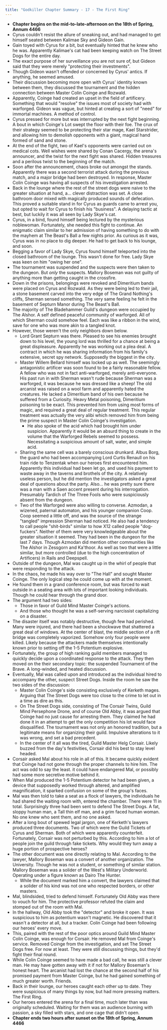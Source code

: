 ```yaml
---
title: "Godkiller Chapter Summary - 17 - The First Ring"
---
```

- **Chapter begins on the mid-to-late-afternoon on the 18th of Spring, Annum 4466**
- Cyrus couldn't resist the allure of sneaking out, and had managed to get himself seated between Kalimae Sky and Gideon Gain.
- Gain toyed with Cyrus for a bit, but eventually hinted that he knew who he was. Apparently Kalimae's cat had been keeping watch on The Street Dogs for the entire day.
- The exact purpose of her surveillance you are not sure of, but Gideon said that they were merely "protecting their investments".
- Though Gideon wasn't offended or concerned by Cyrus' antics. If anything, he seemed amused.
- Their discussion becoming more open with Cyrus' identity known between them, they discussed the tournament and the hidden connection between Master Colin Coinge and Rozwald.
- Apparently, Coinge had created an upset in the field of artificery. Something that would "resolve" the issues most of society had with warforged. Gideon was vague, but hinted at creating a sort of "need" for immortal machines. A method of control.
- Cyrus pressed for more but was interrupted by the next fight beginning. A bout in which Coinge's Lot swept the floor with their foe. The crux of their strategy seemed to be protecting their star mage, Kael Starstrider, and allowing him to demolish opponents with a giant, magical hand formed of sand and stone.
- At the end of the fight, two of Kael's opponents were carried out on medical cots. Well wishes were shared by Conan Cacergy, the arena's announcer, and the twist for the next fight was shared. Hidden treasures and a perilous twist to the beginning of the match.
- Soon after the announcement, chaos broke out amongst the stands. Apparently there was a second terrorist attack during the previous match, and a major bridge had been destroyed. In response, Master Colin Coinge was having all suspects of his investigation arrested.
- Back in the lounge where the rest of the street dogs were naive to the greater situation at hand, a... clever distraction was set. A close bathroom door mixed with magically produced sounds of defecation. This proved a suitable stand in for Cyrus as guards came to arrest you, but opted to wait for Cyrus to finish his "business". A delaying tactic at best, but luckily it was all seen by Lady Skye's cat.
- Cyrus, in a bind, found himself being lectured by the mysterious noblewoman. Fortunately, she needed this fight to continue. An enigmatic claim similar to her admission of having something to do with the mayhem at The Beast's Ball a few nights prior. As curious as it was, Cyrus was in no place to dig deeper. He had to get back to his lounge, and soon.
- Begging a favor of Lady Skye, Cyrus found himself teleported into the closed bathroom of the lounge. This wasn't done for free. Lady Skye was keen on him "owing her one".
- The tournament was suspended and the suspects were then taken to the dungeon. But *only* the suspects. Mallory Boseman was not guilty of anything more than getting caught in the crossfire.
- Down in the prisons, belongings were revoked and Dimeritium bands were placed on Cyrus and Rozwald. As they were being led to their jail, a stone basement carved into the very edge of The Grand Nothing's cliffs, Sherman sensed something. The very same feeling he felt in the basement of Septurn Manor during The Beast's Ball.
- The majority of The Bladehammer Guild's dungeon were occupied by The Alshor. A self defined peaceful community of warforged. All of which Sherman could somehow feel. Each was like a ribbon in the wind, save for one who was more akin to a tangled knot.
- However, those weren't the only neighbors down below.
	- Lord Grant Septurn was there. Pleased to see his enemies brought down to his level, the young lord was thrilled for a chance at being a great displeasure. Apparently he was working out a plea deal. A contract in which he was sharing information from his family's extensive, secret spy network. Supposedly the biggest in the city.
	- Master Willem Bellard himself was locked up as well. The seemingly antagonistic artificer was soon found to be a fairly reasonable fellow. A fellow who was not in fact anti-warforged, merely anti-everyone. His past run in with Sherman wasn't rude because Sherman was a warforged, it was because he was dressed like a sheep! The old arcanist was raised on a wool farm and apparently hated the creatures. He lacked a Dimeritium band of his own because he suffered from a Curiosity. Heavy Metal poisoning, Dimeritium poisoning to be exact. This prevented him from using most forms of magic, and required a great deal of regular treatment. This regular treatment was actually the very alibi which removed him from being the prime suspect in Master Colin Coinge's investigation.
		- He also spoke of the acid which had brought him under suspicion. Apparently it would be an absurd thing to create in the volume that the Warforged Rebels seemed to possess. Necessitating a suspicious amount of salt, water, and simple acid.
	- Sharing the same cell was a barely conscious drunkard. Albus Borg, the guard who had been accompanying Lord Curtis Renaull on his train ride to Tenzentak when our heroes first encountered him. Apparently this individual had been let go, and used his payment to waste away in the taverns and brothels of the city. A relatively useless person, but he did mention the investigators asked a great deal of questions about the party. Also... he was pretty sure there was a man with a Saen accent present during his interrogation. Presumably Tardich of The Three Fools who were suspiciously absent from the dungeon.
	- Two of the Warforged were also willing to converse. Azmodan, a wizened, paternal automaton, and his younger companion Coop. Coop seemed a little off, and was the source of the strange "tangled" impression Sherman had noticed. He also had a tendency to call people "shit-birds" similar to how X12 called people "dog-fuckers". Neither of them were very knowledgeable about the greater situation it seemed. They had been in the dungeon for the last 7 days. Though Azmodan did mention other communities like The Alshor in Zessgorn and Ka'thoor. As well as two that were a little similar, but more controlled (due to the high concentration of Artificers) in Rails and Deepspell. 
- Outside of the dungeon, Mal was caught up in the whirl of people that were responding to the attack.
- In the chaos, he made his way over to "The Hall" and sought Master Coinge. The only logical step he could come up with at the moment.
- He found them in a grand conference room, but was forced to wait outside in a seating area with lots of important looking individuals. Though he could hear through the grand door.
- The argument had two sides:
	- Those in favor of Guild Mind Master Coinge's actions.
	- And those who thought he was a self-serving narcissist capitalizing on a disaster.
- The disaster itself was notably destructive, though few had perished. Many were injured, and there had been a shockwave that shattered a great deal of windows. At the center of blast, the middle section of a rift bridge was completely vaporized. Somehow only four people were killed. Likely because the attackers made themselves intentionally known prior to setting off the 1-5 Potentium explosive.
- Fortunately, the group of high ranking guild members managed to quickly decide upon a coordinated response to the attack. They then moved on the their secondary topic: the suspended Tournament of the Brave. A long-winded, and heated discussion.
- Eventually, Mal was called upon and introduced as the individual hired to accompany the other, suspect Street Dogs. Inside the room he saw the two sides of the discussion:
	- Master Colin Coinge's side consisting exclusively of Kerketh mages. Arguing that The Street Dogs were too close to the crime to let out in a time as dire as this.
	- On The Street Dogs side, consisting of The Corsair Twins, Guild Mind Persephone Drone, and of course Old Abby, it was argued that Coinge had no just cause for arresting them. They claimed he had done it in an attempt to get the only competition his lot would face disqualified. The tournament was not only an honored tradition, but a legitimate means for organizing their guild. Impulsive alterations to it was wrong, and set a bad precedent.
	- In the center of it all was the tired, Guild Master Helg Corsair. Likely buzzed from the day's festivities, Corsair did his best to stay level headed.
- Corsair asked Mal about his role in all of this. It became quickly evident that Coinge had not gone through the proper channels to hire him. The act was odd to say the least. it could have endangered Mal, or possibly had some more secretive motive behind it.
- When Mal produced the 1-5 Potentium detector he had been given, a device that supposedly worked through altered, and amplified magnification, it sparked confusion on some of the group's faces.
- Mal was then told to take a seat as a flock of lawyers, the individuals he had shared the waiting room with, entered the chamber. There were 11 in total. Surprisingly three had been sent to defend The Street Dogs. A fat, sloppy human man, a Tall thin elf man, and a grim faced human woman. No one knew who sent them, and no one asked.
- After a long bout of spewed legal jargon, one of Kerketh's lawyers produced three documents. Two of which were the Guild Tickets of Cyrus and Sherman. Both of which were apparently counterfeit. Fortunately, Corsair was not perturbed by this. According to him a lot of people join the guild through fake tickets. Why would they turn away a huge portion of prospective heroes?
- The other document was one directly relating to Mal. According to the lawyer, Mallory Boseman was a convert of another organization. The University. Though he was not a student, or something of similar station. Mallory Boseman was a solider of the West's Military Underworld. Operating under a figure known as Dairo The Hunter. 
	- While the document marked him a convert, the lawyers claimed that a solider of his kind was not one who respected borders, or other masters.
- Mal, blindsided, tried to defend himself. Fortunately Old Abby was there to vouch for him. The protective professor refuted the claim and stomped out of the room with Mal.
- In the hallway, Old Abby took the "detector" and broke it open. It was suspicious to him as potentium wasn't magnetic. He discovered that it wasn't a detector at all, but a tracker. Colin Coinge had been following our heroes' every move.
- This, paired with the rest of the poor optics around Guild Mind Master Colin Coinge, was enough for Corsair. He removed Mal from Coinge's service. Removed Coinge from the investigation, and set The Street Dogs free. For now at least. They were still discussing things, but they'd fight their final round.
- While Colin Coinge seemed to have made a bad call, he was still a clever man. He may have gotten away with it if not for Mallory Boseman's honest heart. The arcanist had lost the chance at the second half of his promised payment from Master Coinge, but he had gained something of much greater worth. Friends.
- Back in their lounge, our heroes caught each other up to date. They were suspicious of many things by now, but had more pressing matters. The First Ring.
- Our heroes entered the arena for a final time, much later than was originally scheduled. Waiting for them was an audience burning with passion, a sky filled with stars, and one cage that didn't open.
- **Chapter ends two hours after sunset on the 18th of Spring, Annum 4466**